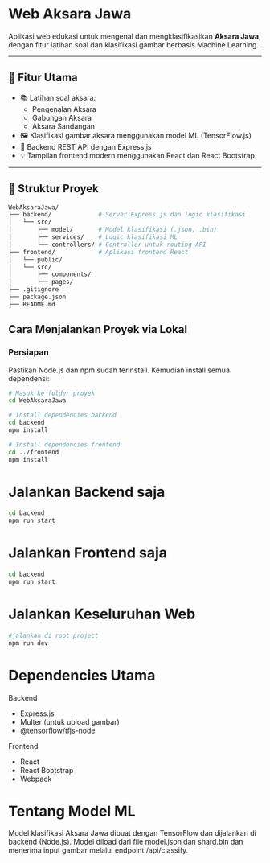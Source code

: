 # Web Aksara Jawa

Aplikasi web edukasi untuk mengenal dan mengklasifikasikan **Aksara Jawa**, dengan fitur latihan soal dan klasifikasi gambar berbasis Machine Learning.

---

## 🚀 Fitur Utama 

- 📚 Latihan soal aksara:
  - Pengenalan Aksara
  - Gabungan Aksara
  - Aksara Sandangan
- 🖼️ Klasifikasi gambar aksara menggunakan model ML (TensorFlow.js)
- 🔗 Backend REST API dengan Express.js
- 💡 Tampilan frontend modern menggunakan React dan React Bootstrap

---

## 📂 Struktur Proyek

```bash
WebAksaraJawa/
├── backend/             # Server Express.js dan logic klasifikasi
│   └── src/
│       ├── model/       # Model klasifikasi (.json, .bin)
│       ├── services/    # Logic klasifikasi ML
│       └── controllers/ # Controller untuk routing API
├── frontend/            # Aplikasi frontend React
│   └── public/
│   └── src/
│       ├── components/
│       └── pages/
├── .gitignore
├── package.json
├── README.md
```

## Cara Menjalankan Proyek via Lokal
### Persiapan
Pastikan Node.js dan npm sudah terinstall. Kemudian install semua dependensi:

```bash
# Masuk ke folder proyek
cd WebAksaraJawa

# Install dependencies backend
cd backend
npm install

# Install dependencies frontend
cd ../frontend
npm install
```

# Jalankan Backend saja
```bash
cd backend
npm run start
```

# Jalankan Frontend saja
```bash
cd backend
npm run start
```

# Jalankan Keseluruhan Web
```bash
#jalankan di root project
npm run dev
```
# Dependencies Utama
Backend
  - Express.js
  - Multer (untuk upload gambar)
  - @tensorflow/tfjs-node

Frontend
  - React
  - React Bootstrap
  - Webpack

# Tentang Model ML
Model klasifikasi Aksara Jawa dibuat dengan TensorFlow dan dijalankan di backend (Node.js). Model diload dari file model.json dan shard.bin dan menerima input gambar melalui endpoint /api/classify.

